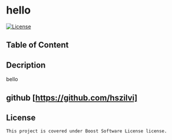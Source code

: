 # hello
  [![License](https://img.shields.io/badge/License-Boost_1.0-lightblue.svg)](https://www.boost.org/LICENSE_1_0.txt)
  ## Table of Content
  ## Decription
  bello 

  ## github [https://github.com/hszilvi]

  ## License
    This project is covered under Boost Software License license.


